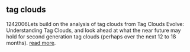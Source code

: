 <article><h2>tag clouds</h2><time><span class="day">12</span><span class="month">4</span><span class="year">2006</span></time>Lets build on the analysis of tag clouds from Tag Clouds Evolve: Understanding Tag Clouds, and look ahead at what the near future may hold for second generation tag clouds (perhaps over the next 12 to 18 months).  <a href="http://www.joelamantia.com/blog/archives/ideas/second_generation_tag_clouds.html">read more</a>.</article>